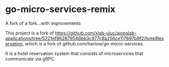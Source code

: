 # go-micro-services-remix
A fork of a fork...with improvements


This project is a fork of https://github.com/xlab-uiuc/aiopslab-applications/tree/5221ef962879546bb3c977c8a256ce117697b9f2/hotelReservation, which is a fork of github.com/harlow/go-micro-services.

It is a hotel reservation system that consists of microservices that communicate via gRPC.

